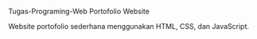Tugas-Programing-Web
Portofolio Website

Website portofolio sederhana menggunakan HTML, CSS, dan JavaScript.


